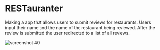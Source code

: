 # RESTauranter
Making a app that allows users to submit reviews for restaurants. Users input their name and the name of the restaurant being reviewed. After the review is submitted the user redirected to a list of all reviews.

![screenshot 40](https://user-images.githubusercontent.com/37717564/44830114-f3699700-abd4-11e8-976b-7a42e0153de1.png)
